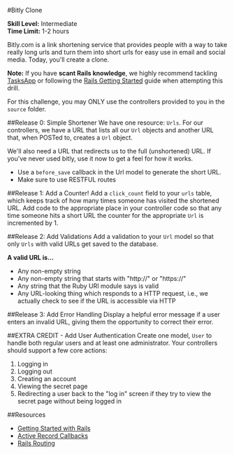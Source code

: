#Bitly Clone

__Skill Level:__ Intermediate  
__Time Limit:__ 1-2 hours

Bitly.com is a link shortening service that provides people with a way to take really long urls and turn them into short urls for easy use in email and social media. Today, you'll create a clone.

__Note:__ If you have __scant Rails knowledge__, we highly recommend tackling [TasksApp](https://github.com/paircolumbus/TasksApp) or following the [Rails Getting Started](http://guides.rubyonrails.org/getting_started.html#creating-a-new-rails-project) guide when attempting this drill.

For this challenge, you may ONLY use the controllers provided to you in the `source` folder. 

##Release 0: Simple Shortener
We have one resource: `Urls`. For our controllers, we have a URL that lists all our `Url` objects and another URL that, when POSTed to, creates a `Url` object.

We'll also need a URL that redirects us to the full (unshortened) URL. If you've never used bitly, use it now to get a feel for how it works.
 
 - Use a `before_save` callback in the Url model to generate the short URL.
 - Make sure to use RESTFUL routes

##Release 1: Add a Counter! 
Add a `click_count` field to your `urls` table, which keeps track of how many times someone has visited the shortened URL. Add code to the appropriate place in your controller code so that any time someone hits a short URL the counter for the appropriate `Url` is incremented by 1.

##Release 2: Add Validations 
Add a validation to your `Url` model so that only `Urls` with valid URLs get saved to the database.

__A valid URL is...__
- Any non-empty string
- Any non-empty string that starts with "http://" or "https://"
- Any string that the Ruby URI module says is valid
- Any URL-looking thing which responds to a HTTP request, i.e., we actually check to see if the URL is accessible via HTTP

##Release 3: Add Error Handling
Display a helpful error message if a user enters an invalid URL, giving them the opportunity to correct their error.

##EXTRA CREDIT - Add User Authentication
Create one model, `User` to handle both regular users and at least one administrator. Your controllers should support a few core actions:

1. Logging in
2. Logging out
3. Creating an account
4. Viewing the secret page
5. Redirecting a user back to the "log in" screen if they try to view the secret page without being logged in

##Resources
- [Getting Started with Rails](http://guides.rubyonrails.org/getting_started.html#creating-a-new-rails-project)
- [Active Record Callbacks](http://guides.rubyonrails.org/active_record_callbacks.html)
- [Rails Routing](http://guides.rubyonrails.org/routing.html)
